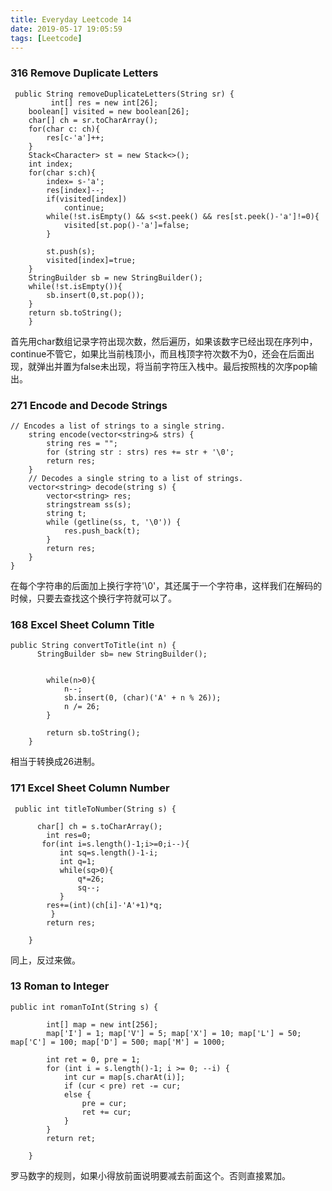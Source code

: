 ```yaml
---
title: Everyday Leetcode 14
date: 2019-05-17 19:05:59
tags: [Leetcode]
---
```

### 316	Remove Duplicate Letters	
```
 public String removeDuplicateLetters(String sr) {   
         int[] res = new int[26]; 
    boolean[] visited = new boolean[26]; 
    char[] ch = sr.toCharArray();
    for(char c: ch){  
        res[c-'a']++;
    }
    Stack<Character> st = new Stack<>();
    int index;
    for(char s:ch){ 
        index= s-'a';
        res[index]--;   
        if(visited[index]) 
            continue;
        while(!st.isEmpty() && s<st.peek() && res[st.peek()-'a']!=0){ 
            visited[st.pop()-'a']=false;
        }

        st.push(s); 
        visited[index]=true;
    }
    StringBuilder sb = new StringBuilder();
    while(!st.isEmpty()){
        sb.insert(0,st.pop());
    }
    return sb.toString();
    }
```
<!-- more -->
首先用char数组记录字符出现次数，然后遍历，如果该数字已经出现在序列中，continue不管它，如果比当前栈顶小，而且栈顶字符次数不为0，还会在后面出现，就弹出并置为false未出现，将当前字符压入栈中。最后按照栈的次序pop输出。

### 271	Encode and Decode Strings	
```
// Encodes a list of strings to a single string.
    string encode(vector<string>& strs) {
        string res = "";
        for (string str : strs) res += str + '\0';
        return res;
    }
    // Decodes a single string to a list of strings.
    vector<string> decode(string s) {
        vector<string> res;
        stringstream ss(s);
        string t;
        while (getline(ss, t, '\0')) {
            res.push_back(t);
        }
        return res;
    }
}
```
在每个字符串的后面加上换行字符'\0'，其还属于一个字符串，这样我们在解码的时候，只要去查找这个换行字符就可以了。

### 168	Excel Sheet Column Title	
```
public String convertToTitle(int n) {
      StringBuilder sb= new StringBuilder();
      

        while(n>0){
            n--;
            sb.insert(0, (char)('A' + n % 26));
            n /= 26;
        }

        return sb.toString();
    }
```
相当于转换成26进制。

### 171	Excel Sheet Column Number	
```
 public int titleToNumber(String s) {
        
      char[] ch = s.toCharArray();
        int res=0;
       for(int i=s.length()-1;i>=0;i--){
           int sq=s.length()-1-i;
           int q=1;
           while(sq>0){
               q*=26;
               sq--;
           }
        res+=(int)(ch[i]-'A'+1)*q;
         }
        return res;
    
    }
```
同上，反过来做。

### 13	Roman to Integer
```
public int romanToInt(String s) {
       
        int[] map = new int[256];
        map['I'] = 1; map['V'] = 5; map['X'] = 10; map['L'] = 50; map['C'] = 100; map['D'] = 500; map['M'] = 1000;
        
        int ret = 0, pre = 1;
        for (int i = s.length()-1; i >= 0; --i) {
            int cur = map[s.charAt(i)];
            if (cur < pre) ret -= cur;
            else {
                pre = cur;
                ret += cur;
            }
        }
        return ret;
    
    }
```
罗马数字的规则，如果小得放前面说明要减去前面这个。否则直接累加。